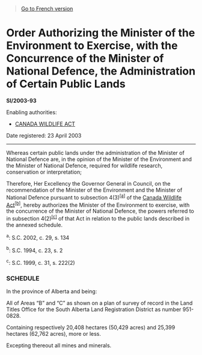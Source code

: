 > [Go to French version](/fr/Règlements/Textes%20réglementaires/2003/93.md)

# Order Authorizing the Minister of the Environment to Exercise, with the Concurrence of the Minister of National Defence, the Administration of Certain Public Lands

**SI/2003-93**

Enabling authorities: 
- [CANADA WILDLIFE ACT](/en/Acts/Revised%20Statutes%20of%20Canada/W/W-9.md)

Date registered: 23 April 2003

----------

Whereas certain public lands under the administration of the Minister of National Defence are, in the opinion of the Minister of the Environment and the Minister of National Defence, required for wildlife research, conservation or interpretation;

Therefore, Her Excellency the Governor General in Council, on the recommendation of the Minister of the Environment and the Minister of National Defence pursuant to subsection 4(3)<sup><a href='#fna_e'>[a]</a></sup> of the [Canada Wildlife Act](/en/Acts/Revised%20Statutes%20of%20Canada/W/W-9.md)<sup><a href='#fnb_e'>[b]</a></sup>, hereby authorizes the Minister of the Environment to exercise, with the concurrence of the Minister of National Defence, the powers referred to in subsection 4(2)<sup><a href='#fnc_e'>[c]</a></sup> of that Act in relation to the public lands described in the annexed schedule.

<a name='fna_e'><sup>a</sup></a>: S.C. 2002, c. 29, s. 134<br />

<a name='fnb_e'><sup>b</sup></a>: S.C. 1994, c. 23, s. 2<br />

<a name='fnc_e'><sup>c</sup></a>: S.C. 1999, c. 31, s. 222(2)<br />




### **SCHEDULE** 
In the province of Alberta and being:

All of Areas “B” and “C” as shown on a plan of survey of record in the Land Titles Office for the South Alberta Land Registration District as number 951-0828.



Containing respectively 20,408 hectares (50,429 acres) and 25,399 hectares (62,762 acres), more or less.



Excepting thereout all mines and minerals.





